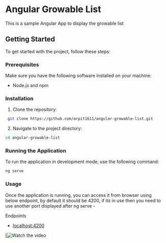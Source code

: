 # Angular Growable List

This is a sample Angular App to display the growable list

## Getting Started

To get started with the project, follow these steps:

### Prerequisites

Make sure you have the following software installed on your machine:

- Node.js and npm

### Installation

1. Clone the repository:
  ```bash
   git clone https://github.com/arpit1611/angular-growable-list.git
  ```

2. Navigate to the project directory:
  ```bash
  cd angular-growable-list
  ```


### Running the Application
To run the application in development mode, use the following command:
```bash
ng serve
```

### Usage
Once the application is running, you can access it from browser using below endpoint, by default it should be 4200, if its in use then you need to use another port displayed after ng serve -

Endpoints
* [localhost:4200](http://localhost:4200/author-list)



[![Watch the video](https://www.loom.com/share/dc274b169d6c45999cfed989d37f37b0)

